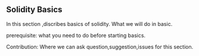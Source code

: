 ## Solidity Basics

In this section ,discribes basics of solidity.
What we will do in basic.

prerequisite: what you need to do before starting basics.

Contribution: Where we can ask question,suggestion,issues for this section.
